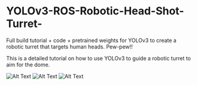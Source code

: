# YOLOv3-ROS-Robotic-Head-Shot-Turret-
Full build tutorial + code + pretrained weights for YOLOv3 to create a robotic turret that targets human heads.  Pew-pew!!

This is a detailed tutorial on how to use YOLOv3 to guide a robotic turret to aim for the dome.

![Alt Text](https://github.com/WyattAutomation/YOLOv3-ROS-Robotic-Head-Shot-Turret-/blob/master/orbbec.gif?raw=true)
![Alt Text](https://github.com/WyattAutomation/YOLOv3-ROS-Robotic-Head-Shot-Turret-/blob/master/lasershot.gif?raw=true)
![Alt Text](https://github.com/WyattAutomation/YOLOv3-ROS-Robotic-Head-Shot-Turret-/blob/master/kinectshot.gif?raw=true)

